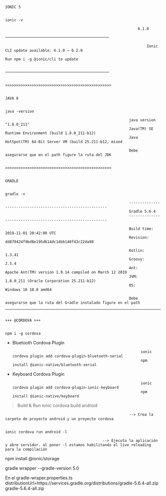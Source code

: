 
                                                                                  IONIC 5

                                                                                  ionic -v

                                                                6.1.0
                                                                ───────────────────────────────────────────────

                                                                    Ionic CLI update available: 6.1.0 → 6.2.0
                                                                        Run npm i -g @ionic/cli to update

                                                                ───────────────────────────────────────────────

                                                                >>>>>>>>>>>>>>>>>>>>>>>>>>>>>>>>>>>>>>>>>>>>>>>>

                                                                                  JAVA 8

                                                                                java -version

                                                            java version "1.8.0_211"
                                                            Java(TM) SE Runtime Environment (build 1.8.0_211-b12)
                                                            Java HotSpot(TM) 64-Bit Server VM (build 25.211-b12, mixed

                                                            Debe asegurarse que en el path figure la ruta del JDK 

                                                                >>>>>>>>>>>>>>>>>>>>>>>>>>>>>>>>>>>>>>>>>>>>>>>>

                                                                                    GRADLE

                                                                                   gradle -v

                                                            ------------------------------------------------------------
                                                            Gradle 5.6.4
                                                            ------------------------------------------------------------

                                                            Build time:   2019-11-01 20:42:00 UTC
                                                            Revision:     dd870424f9bd8e195d614dc14bb140f43c22da98

                                                            Kotlin:       1.3.41
                                                            Groovy:       2.5.4
                                                            Ant:          Apache Ant(TM) version 1.9.14 compiled on March 12 2019
                                                            JVM:          1.8.0_211 (Oracle Corporation 25.211-b12)
                                                            OS:           Windows 10 10.0 amd64

                                                            Debe asegurarse que la ruta del Gradle instalado figure en el path

*********************************************************************************************************************************************************************                                                                                   
                                                                                   +++ @CORDOVA +++

                                                                                    npm i -g cordova


+ Bluetooth Cordova Plugin

                                                                ionic cordova plugin add cordova-plugin-bluetooth-serial
                                                                npm install @ionic-native/bluetooth-serial


+ Keyboard Cordova Plugin

                                                                ionic cordova plugin add cordova-plugin-ionic-keyboard
                                                                npm install @ionic-native/keyboard


> Build & Run 
                                                                            ionic cordova build android 

                                                            --> Crea la carpeta de proyecto android y un proyecto cordova

                                                                            ionic cordova run android -l 

                                                --> Ejecuta la aplicación y abre servidor. al poner -l estamos habilitando el live reloading para la compilación



npm install @ionic/storage

gradle wrapper --gradle-version 5.0

En el gradle-wraper.properties.ts
distributionUrl=https\://services.gradle.org/distributions/gradle-5.6.4-all.zip
gradle-5.6.4-all.zip